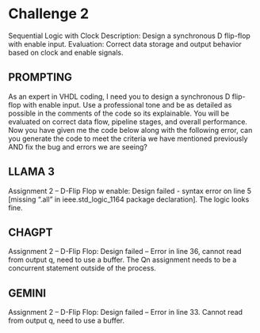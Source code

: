 # Challenge 2

Sequential Logic with Clock
Description: Design a synchronous D flip-flop with enable input.
Evaluation: Correct data storage and output behavior based on clock and enable signals.

## PROMPTING
As an expert in VHDL coding, I need you to design a synchronous D flip-flop with enable input. Use a professional tone and be as detailed as possible in the comments of the code so its explainable. You will be evaluated on correct data flow, pipeline stages, and overall performance. Now you have given me the code below along with the following error, can you generate the code to meet the criteria we have mentioned previously AND fix the bug and errors we are seeing?

## LLAMA 3 
Assignment 2 – D-Flip Flop w enable: Design failed - syntax error on line 5 [missing “.all” in ieee.std_logic_1164 package declaration]. The logic looks fine.

## CHAGPT
Assignment 2 – D-Flip Flop: Design failed – Error in line 36, cannot read from output q, need to use a buffer. The Qn assignment needs to be a concurrent statement outside of the process.

## GEMINI
Assignment 2 – D-Flip Flop: Design failed – Error in line 33. Cannot read from output q, need to use a buffer.
 
